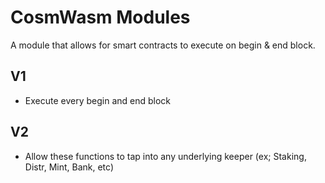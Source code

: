 # CosmWasm Modules

A module that allows for smart contracts to execute on begin & end block.

## V1

- Execute every begin and end block

## V2

- Allow these functions to tap into any underlying keeper (ex; Staking, Distr, Mint, Bank, etc)
